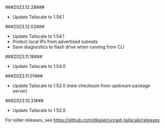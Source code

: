 ###2023.12.28###
- Update Tailscale to 1.56.1

###2023.12.02###
- Update Tailscale to 1.54.1
- Protect local IPs from advertised subnets
- Save diagnostics to flash drive when running from CLI

###2023.11.18###
- Update Tailscale to 1.54.0

###2023.11.01###
- Update Tailscale to 1.52.0 (new checksum from upstream package server)

###2023.10.31###
- Update Tailscale to 1.52.0

For older releases, see https://github.com/dkaser/unraid-tailscale/releases